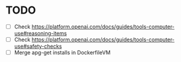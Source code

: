 # TODO
- [ ] Check https://platform.openai.com/docs/guides/tools-computer-use#reasoning-items
- [ ] Check https://platform.openai.com/docs/guides/tools-computer-use#safety-checks
- [ ] Merge apg-get installs in DockerfileVM
